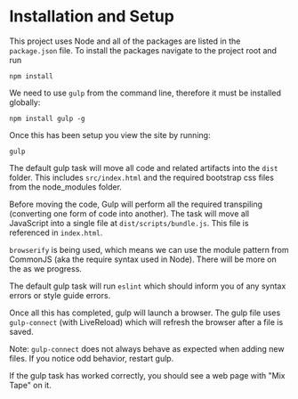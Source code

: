 # Installation and Setup


This project uses Node and all of the packages are listed in the `package.json` file. To install the packages navigate to the project root and run

```
npm install
``` 

We need to use `gulp` from the command line, therefore it must be installed globally:

```
npm install gulp -g
```

Once this has been setup you view the site by running:

```
gulp
```

The default gulp task will move all code and related artifacts into the `dist` folder. This includes `src/index.html` and the required bootstrap css files from the node_modules folder. 

Before moving the code, Gulp will perform all the required transpiling (converting one form of code into another). The task will move all JavaScript into a single file at `dist/scripts/bundle.js`. This file is referenced in `index.html`.

`browserify` is being used, which means we can use the module pattern from CommonJS (aka the require syntax used in Node). There will be more on the as we progress.

The default gulp task will run `eslint` which should inform you of any syntax errors or style guide errors. 

Once all this has completed, gulp will launch a browser. The gulp file uses `gulp-connect` (with LiveReload) which will refresh the browser after a file is saved.

Note: `gulp-connect` does not always behave as expected when adding new files. If you notice odd behavior, restart gulp.

If the gulp task has worked correctly, you should see a web page with "Mix Tape" on it.